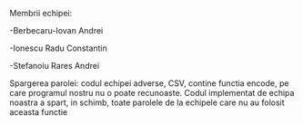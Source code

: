 Membrii echipei:
  
  -Berbecaru-Iovan Andrei
  
  -Ionescu Radu Constantin
  
  -Stefanoiu Rares Andrei
  
Spargerea parolei: codul echipei adverse, CSV, contine functia encode, pe care programul nostru nu o poate recunoaste. Codul implementat de echipa noastra a spart, in schimb, toate parolele de la echipele care nu au folosit aceasta functie
